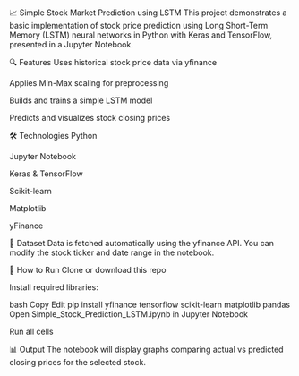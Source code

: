 📈 Simple Stock Market Prediction using LSTM
This project demonstrates a basic implementation of stock price prediction using Long Short-Term Memory (LSTM) neural networks in Python with Keras and TensorFlow, presented in a Jupyter Notebook.

🔍 Features
Uses historical stock price data via yfinance

Applies Min-Max scaling for preprocessing

Builds and trains a simple LSTM model

Predicts and visualizes stock closing prices

🛠️ Technologies
Python

Jupyter Notebook

Keras & TensorFlow

Scikit-learn

Matplotlib

yFinance

📂 Dataset
Data is fetched automatically using the yfinance API. You can modify the stock ticker and date range in the notebook.

🚀 How to Run
Clone or download this repo

Install required libraries:

bash
Copy
Edit
pip install yfinance tensorflow scikit-learn matplotlib pandas
Open Simple_Stock_Prediction_LSTM.ipynb in Jupyter Notebook

Run all cells

📊 Output
The notebook will display graphs comparing actual vs predicted closing prices for the selected stock.


